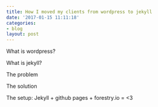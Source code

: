 ```yaml
---
title: How I moved my clients from wordpress to jekyll
date: '2017-01-15 11:11:18'
categories:
- blog
layout: post
---
```

What is wordpress?

What is jekyll?

The problem

The solution

The setup: Jekyll + github pages + forestry.io = <3
